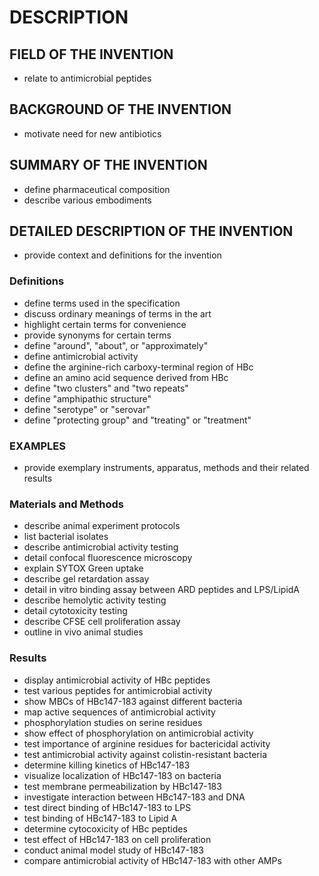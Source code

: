 # DESCRIPTION

## FIELD OF THE INVENTION

- relate to antimicrobial peptides

## BACKGROUND OF THE INVENTION

- motivate need for new antibiotics

## SUMMARY OF THE INVENTION

- define pharmaceutical composition
- describe various embodiments

## DETAILED DESCRIPTION OF THE INVENTION

- provide context and definitions for the invention

### Definitions

- define terms used in the specification
- discuss ordinary meanings of terms in the art
- highlight certain terms for convenience
- provide synonyms for certain terms
- define "around", "about", or "approximately"
- define antimicrobial activity
- define the arginine-rich carboxy-terminal region of HBc
- define an amino acid sequence derived from HBc
- define "two clusters" and "two repeats"
- define "amphipathic structure"
- define "serotype" or "serovar"
- define "protecting group" and "treating" or "treatment"

### EXAMPLES

- provide exemplary instruments, apparatus, methods and their related results

### Materials and Methods

- describe animal experiment protocols
- list bacterial isolates
- describe antimicrobial activity testing
- detail confocal fluorescence microscopy
- explain SYTOX Green uptake
- describe gel retardation assay
- detail in vitro binding assay between ARD peptides and LPS/LipidA
- describe hemolytic activity testing
- detail cytotoxicity testing
- describe CFSE cell proliferation assay
- outline in vivo animal studies

### Results

- display antimicrobial activity of HBc peptides
- test various peptides for antimicrobial activity
- show MBCs of HBc147-183 against different bacteria
- map active sequences of antimicrobial activity
- phosphorylation studies on serine residues
- show effect of phosphorylation on antimicrobial activity
- test importance of arginine residues for bactericidal activity
- test antimicrobial activity against colistin-resistant bacteria
- determine killing kinetics of HBc147-183
- visualize localization of HBc147-183 on bacteria
- test membrane permeabilization by HBc147-183
- investigate interaction between HBc147-183 and DNA
- test direct binding of HBc147-183 to LPS
- test binding of HBc147-183 to Lipid A
- determine cytocoxicity of HBc peptides
- test effect of HBc147-183 on cell proliferation
- conduct animal model study of HBc147-183
- compare antimicrobial activity of HBc147-183 with other AMPs

